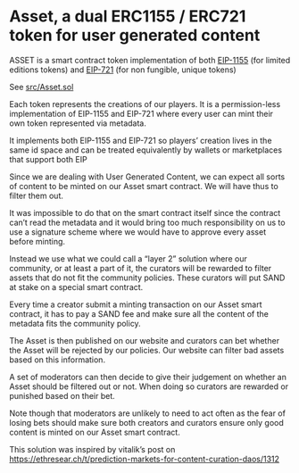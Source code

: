 Asset, a dual ERC1155 / ERC721 token for user generated content
===============================================================

ASSET is a smart contract token implementation of both [EIP-1155](https://eips.ethereum.org/EIPS/eip-1155) (for limited editions tokens) and [EIP-721](https://eips.ethereum.org/EIPS/eip-721) (for non fungible, unique tokens)

See [src/Asset.sol](../src/Asset.sol)

Each token represents the creations of our players. It is a permission-less implementation of EIP-1155 and EIP-721 where every user can mint their own token represented via metadata.

It implements both EIP-1155 and EIP-721 so players’ creation lives in the same id space and can be treated equivalently by wallets or marketplaces that support both EIP

Since we are dealing with User Generated Content, we can expect all sorts of content to be minted on our Asset smart contract. We will have thus to filter them out.

It was impossible to do that on the smart contract itself since the contract can’t read the metadata and it would bring too much responsibility on us to use a signature scheme where we would have to approve every asset before minting.

Instead we use what we could call a “layer 2” solution where our community, or at least a part of it, the curators will be rewarded to filter assets that do not fit the community policies. These curators will put SAND at stake on a special smart contract.

Every time a creator submit a minting transaction on our Asset smart contract, it has to pay a SAND fee and make sure all the content of the metadata fits the community policy.

The Asset is then published on our website and curators can bet whether the Asset will be rejected by our policies. Our website can filter bad assets based on this information.

A set of moderators can then decide to give their judgement on whether an Asset should be filtered out or not. When doing so curators are rewarded or punished based on their bet. 

Note though that moderators are unlikely to need to act often as the fear of losing bets should make sure both creators and curators ensure only good content is minted on our Asset smart contract.

This solution was inspired by vitalik’s post on https://ethresear.ch/t/prediction-markets-for-content-curation-daos/1312
